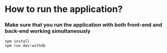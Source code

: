 # How to run the application?

### Make sure that you run the application with both front-end and back-end working simultaneously

```
npm install
npm run dev:withdb
```
